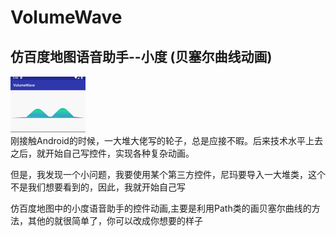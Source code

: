 # VolumeWave
## 仿百度地图语音助手--小度 (贝塞尔曲线动画)
![image](https://github.com/helang1991/VolumeWave/blob/master/wave_test.gif)</br>
刚接触Android的时候，一大堆大佬写的轮子，总是应接不暇。后来技术水平上去之后，就开始自己写控件，实现各种复杂动画。</br>

但是，我发现一个小问题，我要使用某个第三方控件，尼玛要导入一大堆类，这个不是我们想要看到的，因此，我就开始自己写</br>


仿百度地图中的小度语音助手的控件动画,主要是利用Path类的画贝塞尔曲线的方法，其他的就很简单了，你可以改成你想要的样子</br>


